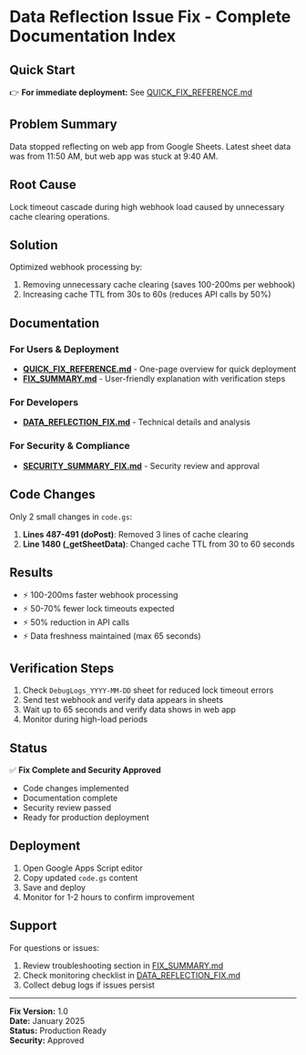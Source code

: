 # Data Reflection Issue Fix - Complete Documentation Index

## Quick Start
👉 **For immediate deployment:** See [QUICK_FIX_REFERENCE.md](QUICK_FIX_REFERENCE.md)

## Problem Summary
Data stopped reflecting on web app from Google Sheets. Latest sheet data was from 11:50 AM, but web app was stuck at 9:40 AM.

## Root Cause
Lock timeout cascade during high webhook load caused by unnecessary cache clearing operations.

## Solution
Optimized webhook processing by:
1. Removing unnecessary cache clearing (saves 100-200ms per webhook)
2. Increasing cache TTL from 30s to 60s (reduces API calls by 50%)

## Documentation

### For Users & Deployment
- **[QUICK_FIX_REFERENCE.md](QUICK_FIX_REFERENCE.md)** - One-page overview for quick deployment
- **[FIX_SUMMARY.md](FIX_SUMMARY.md)** - User-friendly explanation with verification steps

### For Developers
- **[DATA_REFLECTION_FIX.md](DATA_REFLECTION_FIX.md)** - Technical details and analysis

### For Security & Compliance
- **[SECURITY_SUMMARY_FIX.md](SECURITY_SUMMARY_FIX.md)** - Security review and approval

## Code Changes
Only 2 small changes in `code.gs`:
1. **Lines 487-491 (doPost)**: Removed 3 lines of cache clearing
2. **Line 1480 (_getSheetData)**: Changed cache TTL from 30 to 60 seconds

## Results
- ⚡ 100-200ms faster webhook processing
- ⚡ 50-70% fewer lock timeouts expected
- ⚡ 50% reduction in API calls
- ⚡ Data freshness maintained (max 65 seconds)

## Verification Steps
1. Check `DebugLogs_YYYY-MM-DD` sheet for reduced lock timeout errors
2. Send test webhook and verify data appears in sheets
3. Wait up to 65 seconds and verify data shows in web app
4. Monitor during high-load periods

## Status
✅ **Fix Complete and Security Approved**
- Code changes implemented
- Documentation complete
- Security review passed
- Ready for production deployment

## Deployment
1. Open Google Apps Script editor
2. Copy updated `code.gs` content
3. Save and deploy
4. Monitor for 1-2 hours to confirm improvement

## Support
For questions or issues:
1. Review troubleshooting section in [FIX_SUMMARY.md](FIX_SUMMARY.md)
2. Check monitoring checklist in [DATA_REFLECTION_FIX.md](DATA_REFLECTION_FIX.md)
3. Collect debug logs if issues persist

---

**Fix Version:** 1.0  
**Date:** January 2025  
**Status:** Production Ready  
**Security:** Approved
